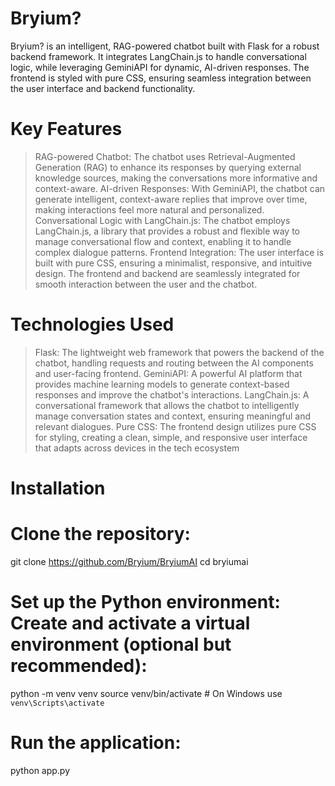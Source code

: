# Bryium?
Bryium? is an intelligent, RAG-powered chatbot built with Flask for a robust backend framework. It integrates LangChain.js to handle conversational logic, while leveraging GeminiAPI for dynamic, AI-driven responses. The frontend is styled with pure CSS, ensuring seamless integration between the user interface and backend functionality. 
# Key Features
> RAG-powered Chatbot: The chatbot uses Retrieval-Augmented Generation (RAG) to enhance its responses by querying external knowledge sources, making the conversations more informative and context-aware.
> AI-driven Responses: With GeminiAPI, the chatbot can generate intelligent, context-aware replies that improve over time, making interactions feel more natural and personalized.
> Conversational Logic with LangChain.js: The chatbot employs LangChain.js, a library that provides a robust and flexible way to manage conversational flow and context, enabling it to handle complex dialogue patterns.
> Frontend Integration: The user interface is built with pure CSS, ensuring a minimalist, responsive, and intuitive design. The frontend and backend are seamlessly integrated for smooth interaction between the user and the chatbot.
# Technologies Used
> Flask: The lightweight web framework that powers the backend of the chatbot, handling requests and routing between the AI components and user-facing frontend.
>GeminiAPI: A powerful AI platform that provides machine learning models to generate context-based responses and improve the chatbot's interactions.
> LangChain.js: A conversational framework that allows the chatbot to intelligently manage conversation states and context, ensuring meaningful and relevant dialogues.
> Pure CSS: The frontend design utilizes pure CSS for styling, creating a clean, simple, and responsive user interface that adapts across devices in the tech ecosystem 

# Installation
# Clone the repository:
git clone https://github.com/Bryium/BryiumAI
cd bryiumai
# Set up the Python environment: Create and activate a virtual environment (optional but recommended):
python -m venv venv
source venv/bin/activate  # On Windows use `venv\Scripts\activate`

# Run the application:
python app.py
